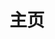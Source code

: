 ---
home: true
layout: Blog
icon: home
title: 主页
heroImage: /logo.svg
heroText: 吕大爷的传达室
bgImage: /bgimage.jpg
bgImageStyle: {
  height: 300px
}
tagline: 感谢数年如一坚持的人
projects:
  - icon: project
    name: 记账
    desc: 从2018年开始的记录
    link: /posts/bill/

footer: 大连 - 大阪 - 北京 - 埼玉
---